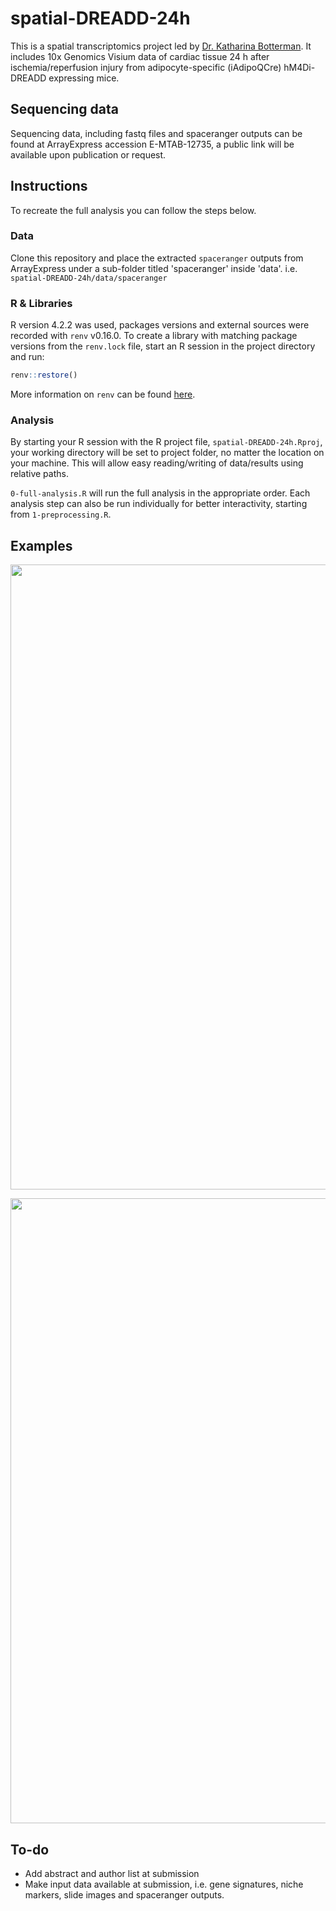 # spatial-DREADD-24h

This is a spatial transcriptomics project led by [Dr. Katharina Botterman](mailto:katharina.bottermann@hhu.de). It includes 10x Genomics Visium data of cardiac tissue 24 h after ischemia/reperfusion injury from adipocyte-specific (iAdipoQCre) hM4Di-DREADD expressing mice.

## Sequencing data
Sequencing data, including fastq files and spaceranger outputs can be found at ArrayExpress accession E-MTAB-12735, a public link will be available upon publication or request.

## Instructions

To recreate the full analysis you can follow the steps below.

### Data

Clone this repository and place the extracted `spaceranger` outputs from ArrayExpress under a sub-folder titled 'spaceranger' inside 'data'. i.e. `spatial-DREADD-24h/data/spaceranger`

### R & Libraries

R version 4.2.2 was used, packages versions and external sources were recorded with `renv` v0.16.0. To create a library with matching package versions from the ```renv.lock``` file, start an R session in the project directory and run:

```r
renv::restore()
```

More information on ```renv``` can be found [here](https://rstudio.github.io/renv/articles/renv.html).

### Analysis

By starting your R session with the R project file, `spatial-DREADD-24h.Rproj`, your working directory will be set to project folder, no matter the location on your machine. This will allow easy reading/writing of data/results using relative paths.

`0-full-analysis.R` will run the full analysis in the appropriate order. Each analysis step can also be run individually for better interactivity, starting from `1-preprocessing.R`.

## Examples
<p align="center">
  <img src="/examples/SpatialFeaturePlot_UMI_count.png" width="1000">
</p>
<p align="center">
  <img src="/examples/SpatialDimPlot.png" width="1000">
</p>

## To-do
* Add abstract and author list at submission
* Make input data available at submission, i.e. gene signatures, niche markers, slide images and spaceranger outputs.
